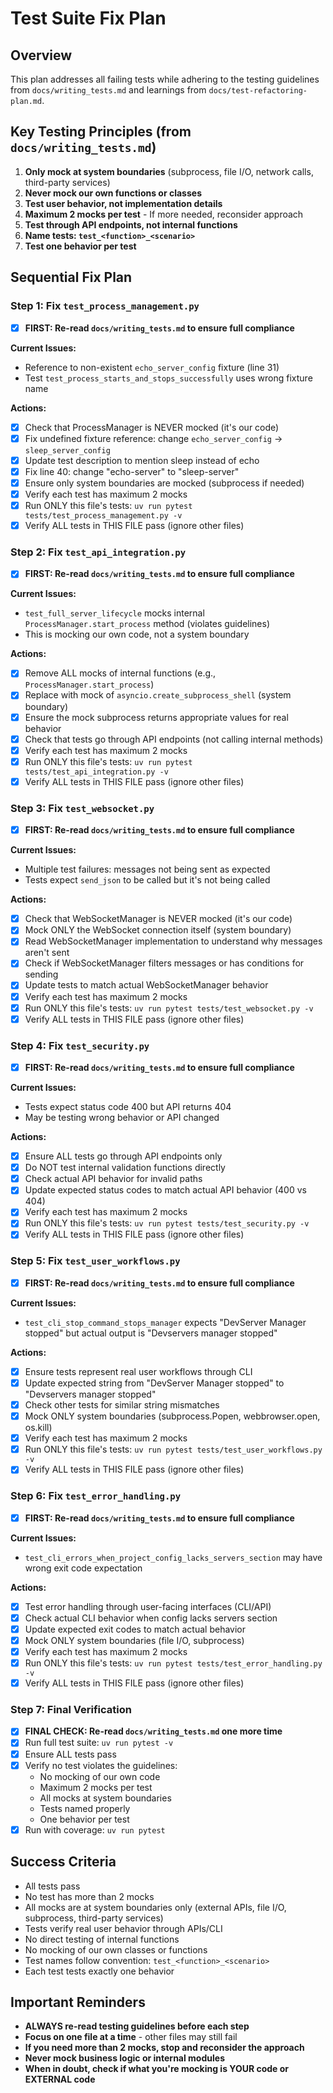 # Test Suite Fix Plan

## Overview

This plan addresses all failing tests while adhering to the testing guidelines from `docs/writing_tests.md` and learnings from `docs/test-refactoring-plan.md`.

## Key Testing Principles (from `docs/writing_tests.md`)

1. **Only mock at system boundaries** (subprocess, file I/O, network calls, third-party services)
2. **Never mock our own functions or classes**
3. **Test user behavior, not implementation details**
4. **Maximum 2 mocks per test** - If more needed, reconsider approach
5. **Test through API endpoints, not internal functions**
6. **Name tests: `test_<function>_<scenario>`**
7. **Test one behavior per test**

## Sequential Fix Plan

### Step 1: Fix `test_process_management.py`

- [x] **FIRST: Re-read `docs/writing_tests.md` to ensure full compliance**

**Current Issues:**

- Reference to non-existent `echo_server_config` fixture (line 31)
- Test `test_process_starts_and_stops_successfully` uses wrong fixture name

**Actions:**

- [x] Check that ProcessManager is NEVER mocked (it's our code)
- [x] Fix undefined fixture reference: change `echo_server_config` → `sleep_server_config`
- [x] Update test description to mention sleep instead of echo
- [x] Fix line 40: change "echo-server" to "sleep-server"
- [x] Ensure only system boundaries are mocked (subprocess if needed)
- [x] Verify each test has maximum 2 mocks
- [x] Run ONLY this file's tests: `uv run pytest tests/test_process_management.py -v`
- [x] Verify ALL tests in THIS FILE pass (ignore other files)

### Step 2: Fix `test_api_integration.py`

- [x] **FIRST: Re-read `docs/writing_tests.md` to ensure full compliance**

**Current Issues:**

- `test_full_server_lifecycle` mocks internal `ProcessManager.start_process` method (violates guidelines)
- This is mocking our own code, not a system boundary

**Actions:**

- [x] Remove ALL mocks of internal functions (e.g., `ProcessManager.start_process`)
- [x] Replace with mock of `asyncio.create_subprocess_shell` (system boundary)
- [x] Ensure the mock subprocess returns appropriate values for real behavior
- [x] Check that tests go through API endpoints (not calling internal methods)
- [x] Verify each test has maximum 2 mocks
- [x] Run ONLY this file's tests: `uv run pytest tests/test_api_integration.py -v`
- [x] Verify ALL tests in THIS FILE pass (ignore other files)

### Step 3: Fix `test_websocket.py`

- [x] **FIRST: Re-read `docs/writing_tests.md` to ensure full compliance**

**Current Issues:**

- Multiple test failures: messages not being sent as expected
- Tests expect `send_json` to be called but it's not being called

**Actions:**

- [x] Check that WebSocketManager is NEVER mocked (it's our code)
- [x] Mock ONLY the WebSocket connection itself (system boundary)
- [x] Read WebSocketManager implementation to understand why messages aren't sent
- [x] Check if WebSocketManager filters messages or has conditions for sending
- [x] Update tests to match actual WebSocketManager behavior
- [x] Verify each test has maximum 2 mocks
- [x] Run ONLY this file's tests: `uv run pytest tests/test_websocket.py -v`
- [x] Verify ALL tests in THIS FILE pass (ignore other files)

### Step 4: Fix `test_security.py`

- [x] **FIRST: Re-read `docs/writing_tests.md` to ensure full compliance**

**Current Issues:**

- Tests expect status code 400 but API returns 404
- May be testing wrong behavior or API changed

**Actions:**

- [x] Ensure ALL tests go through API endpoints only
- [x] Do NOT test internal validation functions directly
- [x] Check actual API behavior for invalid paths
- [x] Update expected status codes to match actual API behavior (400 vs 404)
- [x] Verify each test has maximum 2 mocks
- [x] Run ONLY this file's tests: `uv run pytest tests/test_security.py -v`
- [x] Verify ALL tests in THIS FILE pass (ignore other files)

### Step 5: Fix `test_user_workflows.py`

- [x] **FIRST: Re-read `docs/writing_tests.md` to ensure full compliance**

**Current Issues:**

- `test_cli_stop_command_stops_manager` expects "DevServer Manager stopped" but actual output is "Devservers manager stopped"

**Actions:**

- [x] Ensure tests represent real user workflows through CLI
- [x] Update expected string from "DevServer Manager stopped" to "Devservers manager stopped"
- [x] Check other tests for similar string mismatches
- [x] Mock ONLY system boundaries (subprocess.Popen, webbrowser.open, os.kill)
- [x] Verify each test has maximum 2 mocks
- [x] Run ONLY this file's tests: `uv run pytest tests/test_user_workflows.py -v`
- [x] Verify ALL tests in THIS FILE pass (ignore other files)

### Step 6: Fix `test_error_handling.py`

- [x] **FIRST: Re-read `docs/writing_tests.md` to ensure full compliance**

**Current Issues:**

- `test_cli_errors_when_project_config_lacks_servers_section` may have wrong exit code expectation

**Actions:**

- [x] Test error handling through user-facing interfaces (CLI/API)
- [x] Check actual CLI behavior when config lacks servers section
- [x] Update expected exit codes to match actual behavior
- [x] Mock ONLY system boundaries (file I/O, subprocess)
- [x] Verify each test has maximum 2 mocks
- [x] Run ONLY this file's tests: `uv run pytest tests/test_error_handling.py -v`
- [x] Verify ALL tests in THIS FILE pass (ignore other files)

### Step 7: Final Verification

- [x] **FINAL CHECK: Re-read `docs/writing_tests.md` one more time**
- [x] Run full test suite: `uv run pytest -v`
- [x] Ensure ALL tests pass
- [x] Verify no test violates the guidelines:
  - No mocking of our own code
  - Maximum 2 mocks per test
  - All mocks at system boundaries
  - Tests named properly
  - One behavior per test
- [x] Run with coverage: `uv run pytest`

## Success Criteria

- All tests pass
- No test has more than 2 mocks
- All mocks are at system boundaries only (external APIs, file I/O, subprocess, third-party services)
- Tests verify real user behavior through APIs/CLI
- No direct testing of internal functions
- No mocking of our own classes or functions
- Test names follow convention: `test_<function>_<scenario>`
- Each test tests exactly one behavior

## Important Reminders

- **ALWAYS re-read testing guidelines before each step**
- **Focus on one file at a time** - other files may still fail
- **If you need more than 2 mocks, stop and reconsider the approach**
- **Never mock business logic or internal modules**
- **When in doubt, check if what you're mocking is YOUR code or EXTERNAL code**
